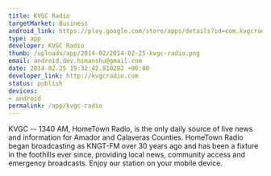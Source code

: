 ```yaml
--- 
title: KVGC Radio
targetMarket: Business
android_link: https://play.google.com/store/apps/details?id=com.kvgcradip.app
type: app
developer: KVGC Radio
thumb: /uploads/app/2014-02/2014-02-25-kvgc-radio.png
email: android.dev.himanshu@gmail.com
date: 2014-02-25 19:32:42.810282 +00:00
developer_link: http://kvgcradio.com
status: publish
devices: 
- android
permalink: /app/kvgc-radio
---
```


KVGC -- 1340 AM, HomeTown Radio, is the only daily source of live news and information for Amador and Calaveras Counties. HomeTown Radio began broadcasting as KNGT-FM over 30 years ago and has been a fixture in the foothills ever since, providing local news, community access and emergency broadcasts.
Enjoy our station on your mobile device.
